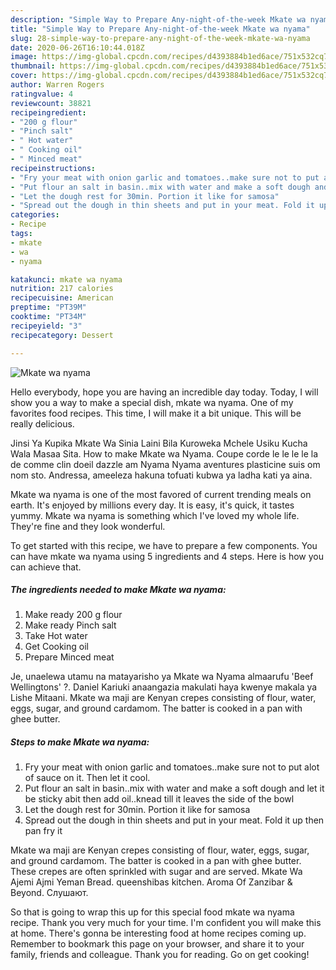 ```yaml
---
description: "Simple Way to Prepare Any-night-of-the-week Mkate wa nyama"
title: "Simple Way to Prepare Any-night-of-the-week Mkate wa nyama"
slug: 28-simple-way-to-prepare-any-night-of-the-week-mkate-wa-nyama
date: 2020-06-26T16:10:44.018Z
image: https://img-global.cpcdn.com/recipes/d4393884b1ed6ace/751x532cq70/mkate-wa-nyama-recipe-main-photo.jpg
thumbnail: https://img-global.cpcdn.com/recipes/d4393884b1ed6ace/751x532cq70/mkate-wa-nyama-recipe-main-photo.jpg
cover: https://img-global.cpcdn.com/recipes/d4393884b1ed6ace/751x532cq70/mkate-wa-nyama-recipe-main-photo.jpg
author: Warren Rogers
ratingvalue: 4
reviewcount: 38821
recipeingredient:
- "200 g flour"
- "Pinch salt"
- " Hot water"
- " Cooking oil"
- " Minced meat"
recipeinstructions:
- "Fry your meat with onion garlic and tomatoes..make sure not to put alot of sauce on it. Then let it cool."
- "Put flour an salt in basin..mix with water and make a soft dough and let it be sticky abit then add oil..knead till it leaves the side of the bowl"
- "Let the dough rest for 30min. Portion it like for samosa"
- "Spread out the dough in thin sheets and put in your meat. Fold it up then pan fry it"
categories:
- Recipe
tags:
- mkate
- wa
- nyama

katakunci: mkate wa nyama 
nutrition: 217 calories
recipecuisine: American
preptime: "PT39M"
cooktime: "PT34M"
recipeyield: "3"
recipecategory: Dessert

---
```



![Mkate wa nyama](https://img-global.cpcdn.com/recipes/d4393884b1ed6ace/751x532cq70/mkate-wa-nyama-recipe-main-photo.jpg)

Hello everybody, hope you are having an incredible day today. Today, I will show you a way to make a special dish, mkate wa nyama. One of my favorites food recipes. This time, I will make it a bit unique. This will be really delicious.

Jinsi Ya Kupika Mkate Wa Sinia Laini Bila Kuroweka Mchele Usiku Kucha Wala Masaa Sita. How to make Mkate wa Nyama. Coupe corde le le le le la de comme clin doeil dazzle am Nyama Nyama aventures plasticine suis om nom sto. Andressa, ameeleza hakuna tofuati kubwa ya ladha kati ya aina.

Mkate wa nyama is one of the most favored of current trending meals on earth. It's enjoyed by millions every day. It is easy, it's quick, it tastes yummy. Mkate wa nyama is something which I've loved my whole life. They're fine and they look wonderful.


To get started with this recipe, we have to prepare a few components. You can have mkate wa nyama using 5 ingredients and 4 steps. Here is how you can achieve that.

<!--inarticleads1-->

##### The ingredients needed to make Mkate wa nyama:

1. Make ready 200 g flour
1. Make ready Pinch salt
1. Take  Hot water
1. Get  Cooking oil
1. Prepare  Minced meat


Je, unaelewa utamu na matayarisho ya Mkate wa Nyama almaarufu &#39;Beef Wellingtons&#39; ?. Daniel Kariuki anaangazia makulati haya kwenye makala ya Lishe Mitaani. Mkate wa maji are Kenyan crepes consisting of flour, water, eggs, sugar, and ground cardamom. The batter is cooked in a pan with ghee butter. 

<!--inarticleads2-->

##### Steps to make Mkate wa nyama:

1. Fry your meat with onion garlic and tomatoes..make sure not to put alot of sauce on it. Then let it cool.
1. Put flour an salt in basin..mix with water and make a soft dough and let it be sticky abit then add oil..knead till it leaves the side of the bowl
1. Let the dough rest for 30min. Portion it like for samosa
1. Spread out the dough in thin sheets and put in your meat. Fold it up then pan fry it


Mkate wa maji are Kenyan crepes consisting of flour, water, eggs, sugar, and ground cardamom. The batter is cooked in a pan with ghee butter. These crepes are often sprinkled with sugar and are served. Mkate Wa Ajemi Ajmi Yeman Bread. queenshibas kitchen. Aroma Of Zanzibar &amp; Beyond. Слушают. 

So that is going to wrap this up for this special food mkate wa nyama recipe. Thank you very much for your time. I'm confident you will make this at home. There's gonna be interesting food at home recipes coming up. Remember to bookmark this page on your browser, and share it to your family, friends and colleague. Thank you for reading. Go on get cooking!
